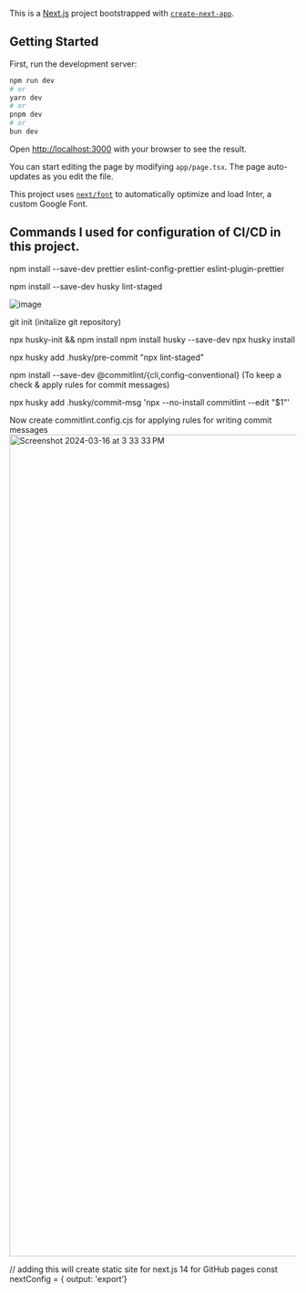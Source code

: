 This is a [Next.js](https://nextjs.org/) project bootstrapped with [`create-next-app`](https://github.com/vercel/next.js/tree/canary/packages/create-next-app).

## Getting Started

First, run the development server:

```bash
npm run dev
# or
yarn dev
# or
pnpm dev
# or
bun dev
```

Open [http://localhost:3000](http://localhost:3000) with your browser to see the result.

You can start editing the page by modifying `app/page.tsx`. The page auto-updates as you edit the file.

This project uses [`next/font`](https://nextjs.org/docs/basic-features/font-optimization) to automatically optimize and load Inter, a custom Google Font.

## Commands I used for configuration of CI/CD in this project.

npm install --save-dev prettier eslint-config-prettier eslint-plugin-prettier

npm install --save-dev husky lint-staged

![image](https://github.com/vaibhavmalhotra002/Nextjs14cicd/assets/76607940/b71e89cf-f33e-4e3e-86fe-bf03d6cf87d5)


git init  (initalize git repository)

npx husky-init && npm install
npm install husky --save-dev
npx husky install


npx husky add .husky/pre-commit "npx lint-staged"

npm install --save-dev @commitlint/{cli,config-conventional} (To keep a check & apply rules for commit messages)

npx husky add .husky/commit-msg 'npx --no-install commitlint --edit "$1"' 

Now create commitlint.config.cjs for applying rules for writing commit messages
<img width="1440" alt="Screenshot 2024-03-16 at 3 33 33 PM" src="https://github.com/vaibhavmalhotra002/Nextjs14cicd/assets/76607940/9c87bd51-a954-4916-8f9a-0e359f6eb1f6">


// adding this will create static site for next.js 14 for GitHub pages const nextConfig = { output: 'export’}
